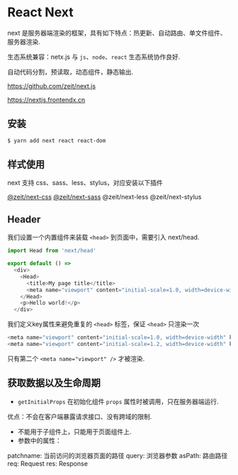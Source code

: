 # React Next

next 是服务器端渲染的框架，具有如下特点：热更新、自动路由、单文件组件、服务器渲染.

生态系统兼容：netx.js 与 `js`、`node`、`react` 生态系统协作良好.

自动代码分割，预读取，动态组件，静态输出.

https://github.com/zeit/next.js

https://nextjs.frontendx.cn

## 安装

```bash
$ yarn add next react react-dom
```

## 样式使用

next 支持 css、sass、less、stylus，对应安装以下插件

[@zeit/next-css](https://www.npmjs.com/package/@zeit/next-css)
[@zeit/next-sass](https://www.npmjs.com/package/@zeit/next-sass)
@zeit/next-less
@zeit/next-stylus

## Header

我们设置一个内置组件来装载 `<head>` 到页面中，需要引入 next/head.

```js
import Head from 'next/head'

export default () =>
  <div>
    <Head>
      <title>My page title</title>
      <meta name="viewport" content="initial-scale=1.0, width=device-width" />
    </Head>
    <p>Hello world!</p>
  </div>
```

我们定义key属性来避免重复的 `<head>` 标签，保证 `<head>` 只渲染一次

```js
<meta name="viewport" content="initial-scale=1.0, width=device-width" key="viewport"/>
<meta name="viewport" content="initial-scale=1.2, width=device-width" key="viewport"/>
```

只有第二个 `<meta name="viewport" />` 才被渲染.

## 获取数据以及生命周期

* `getInitialProps` 在初始化组件 `props` 属性时被调用，只在服务器端运行.

优点：不会在客户端暴露请求接口、没有跨域的限制.

* 不能用于子组件上，只能用于页面组件上.
* 参数中的属性：

patchname: 当前访问的浏览器页面的路径
query: 浏览器参数
asPath: 路由路径
req: Request
res: Response